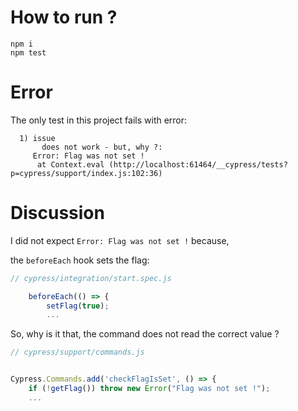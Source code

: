 # How to run ?

```
npm i
npm test
```

# Error

The only test in this project fails with error:

```
  1) issue
       does not work - but, why ?:
     Error: Flag was not set !
      at Context.eval (http://localhost:61464/__cypress/tests?p=cypress/support/index.js:102:36)
```

# Discussion

I did not expect `Error: Flag was not set !` because,

the `beforeEach` hook sets the flag:

```js
// cypress/integration/start.spec.js

    beforeEach(() => {
        setFlag(true);
        ...
```

So, why is it that, the command does not read the correct value ?

```js
// cypress/support/commands.js


Cypress.Commands.add('checkFlagIsSet', () => {
    if (!getFlag()) throw new Error("Flag was not set !");
    ...
```